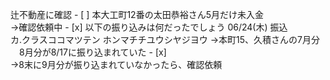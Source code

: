 辻不動産に確認 - [ ] 本大工町12番の太田恭裕さん5月だけ未入金 　  
→確認依頼中 - [x] 以下の振り込みは何だったでしょう 06/24(木) 振込  
カ.クラスココマツテン ホンマチチユウシヤジヨウ →本町15、久積さんの7月分  
　8月分が8/17に振り込まれていた - [x]  
→8末に9月分が振り込まれていなかったら、確認依頼